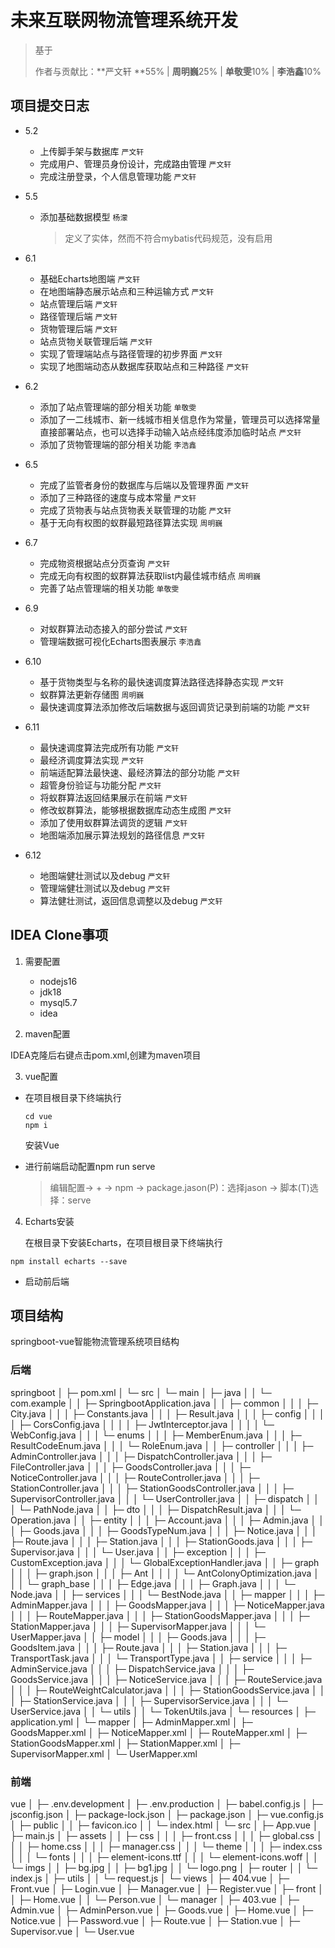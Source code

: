 # 未来互联网物流管理系统开发

> 基于
>
> 作者与贡献比：**严文轩 **55% | **周明巍**25% | **单敬雯**10% | **李浩鑫**10%

## 项目提交日志



- 5.2
  
  - 上传脚手架与数据库 `严文轩`
  - 完成用户、管理员身份设计，完成路由管理 `严文轩`
  - 完成注册登录，个人信息管理功能 `严文轩`
  
- 5.5

  - 添加基础数据模型 `杨濛`

    > 定义了实体，然而不符合mybatis代码规范，没有启用

- 6.1

  - 基础Echarts地图端 `严文轩`
  - 在地图端静态展示站点和三种运输方式 `严文轩`
  - 站点管理后端 `严文轩`
  - 路径管理后端 `严文轩`
  - 货物管理后端 `严文轩`
  - 站点货物关联管理后端 `严文轩`
  - 实现了管理端站点与路径管理的初步界面 `严文轩`
  - 实现了地图端动态从数据库获取站点和三种路径 `严文轩`

- 6.2

  - 添加了站点管理端的部分相关功能 `单敬雯`
  - 添加了一二线城市、新一线城市相关信息作为常量，管理员可以选择常量直接部署站点，也可以选择手动输入站点经纬度添加临时站点  `严文轩`
  - 添加了货物管理端的部分相关功能 `李浩鑫`

- 6.5

  - 完成了监管者身份的数据库与后端以及管理界面  `严文轩`
  - 添加了三种路径的速度与成本常量  `严文轩`
  - 完成了货物表与站点货物表关联管理的功能  `严文轩`
  - 基于无向有权图的蚁群最短路径算法实现  `周明巍`

- 6.7

  - 完成物资根据站点分页查询  `严文轩`
  - 完成无向有权图的蚁群算法获取list内最佳城市结点 `周明巍`
  - 完善了站点管理端的相关功能 `单敬雯`

- 6.9

  -  对蚁群算法动态接入的部分尝试  `严文轩`
  - 管理端数据可视化Echarts图表展示 `李浩鑫`

- 6.10

  - 基于货物类型与名称的最快速调度算法路径选择静态实现  `严文轩`
  - 蚁群算法更新存储图 `周明巍`
  - 最快速调度算法添加修改后端数据与返回调货记录到前端的功能  `严文轩`

- 6.11

  - 最快速调度算法完成所有功能  `严文轩`
  - 最经济调度算法实现  `严文轩`
  - 前端适配算法最快速、最经济算法的部分功能 `严文轩`
  - 超管身份验证与功能分配 `严文轩`
  - 将蚁群算法返回结果展示在前端 `严文轩`
  - 修改蚁群算法，能够根据数据库动态生成图 `严文轩`
  - 添加了使用蚁群算法调货的逻辑 `严文轩`
  - 地图端添加展示算法规划的路径信息 `严文轩`

- 6.12

  - 地图端健壮测试以及debug `严文轩`
  - 管理端健壮测试以及debug `严文轩`
  - 算法健壮测试，返回信息调整以及debug `严文轩`




## IDEA Clone事项

1. 需要配置
   - nodejs16
   - jdk18
   - mysql5.7
   - idea



2. maven配置

IDEA克隆后右键点击pom.xml,创建为maven项目





3. vue配置

- 在项目根目录下终端执行

  ```
  cd vue
  npm i
  ```

  安装Vue

- 进行前端启动配置npm run serve

  > 编辑配置-> + -> npm -> package.jason(P)：选择jason -> 脚本(T)选择：serve



4. Echarts安装

   在根目录下安装Echarts，在项目根目录下终端执行

```
npm install echarts --save
```



- 启动前后端



## 项目结构

springboot-vue智能物流管理系统项目结构

### 后端

springboot
│  ├─ pom.xml
│  └─ src
│      └─ main
│          ├─ java
│          │  └─ com.example
│          │      ├─ SpringbootApplication.java
│          │      ├─ common
│          │      │  ├─ City.java
│          │      │  ├─ Constants.java
│          │      │  ├─ Result.java
│          │      │  ├─ config
│          │      │  │  ├─ CorsConfig.java
│          │      │  │  ├─ JwtInterceptor.java
│          │      │  │  └─ WebConfig.java
│          │      │  └─ enums
│          │      │      ├─ MemberEnum.java
│          │      │      ├─ ResultCodeEnum.java
│          │      │      └─ RoleEnum.java
│          │      ├─ controller
│          │      │  ├─ AdminController.java
│          │      │  ├─ DispatchController.java
│          │      │  ├─ FileController.java
│          │      │  ├─ GoodsController.java
│          │      │  ├─ NoticeController.java
│          │      │  ├─ RouteController.java
│          │      │  ├─ StationController.java
│          │      │  ├─ StationGoodsController.java
│          │      │  ├─ SupervisorController.java
│          │      │  └─ UserController.java
│          │      ├─ dispatch
│          │      │  └─ PathNode.java
│          │      ├─ dto
│          │      │  ├─ DispatchResult.java
│          │      │  └─ Operation.java
│          │      ├─ entity
│          │      │  ├─ Account.java
│          │      │  ├─ Admin.java
│          │      │  ├─ Goods.java
│          │      │  ├─ GoodsTypeNum.java
│          │      │  ├─ Notice.java
│          │      │  ├─ Route.java
│          │      │  ├─ Station.java
│          │      │  ├─ StationGoods.java
│          │      │  ├─ Supervisor.java
│          │      │  └─ User.java
│          │      ├─ exception
│          │      │  ├─ CustomException.java
│          │      │  └─ GlobalExceptionHandler.java
│          │      ├─ graph
│          │      │  ├─ graph.json
│          │      │  ├─ Ant
│          │      │  │  └─ AntColonyOptimization.java
│          │      │  └─ graph_base
│          │      │      ├─ Edge.java
│          │      │      ├─ Graph.java
│          │      │      └─ Node.java
│          │      ├─ services
│          │      │  └─ BestNode.java
│          │      ├─ mapper
│          │      │  ├─ AdminMapper.java
│          │      │  ├─ GoodsMapper.java
│          │      │  ├─ NoticeMapper.java
│          │      │  ├─ RouteMapper.java
│          │      │  ├─ StationGoodsMapper.java
│          │      │  ├─ StationMapper.java
│          │      │  ├─ SupervisorMapper.java
│          │      │  └─ UserMapper.java
│          │      ├─ model
│          │      │  ├─ Goods.java
│          │      │  ├─ GoodsItem.java
│          │      │  ├─ Route.java
│          │      │  ├─ Station.java
│          │      │  ├─ TransportTask.java
│          │      │  └─ TransportType.java
│          │      ├─ service
│          │      │  ├─ AdminService.java
│          │      │  ├─ DispatchService.java
│          │      │  ├─ GoodsService.java
│          │      │  ├─ NoticeService.java
│          │      │  ├─ RouteService.java
│          │      │  ├─ RouteWeightCalculator.java
│          │      │  ├─ StationGoodsService.java
│          │      │  ├─ StationService.java
│          │      │  ├─ SupervisorService.java
│          │      │  └─ UserService.java
│          │      └─ utils
│          │          └─ TokenUtils.java
│          └─ resources
│              ├─ application.yml
│              └─ mapper
│                  ├─ AdminMapper.xml
│                  ├─ GoodsMapper.xml
│                  ├─ NoticeMapper.xml
│                  ├─ RouteMapper.xml
│                  ├─ StationGoodsMapper.xml
│                  ├─ StationMapper.xml
│                  ├─ SupervisorMapper.xml
│                  └─ UserMapper.xml



### 前端

vue
│  ├─ .env.development
│  ├─ .env.production
│  ├─ babel.config.js
│  ├─ jsconfig.json
│  ├─ package-lock.json
│  ├─ package.json
│  ├─ vue.config.js
│  ├─ public
│  │  ├─ favicon.ico
│  │  └─ index.html
│  └─ src
│      ├─ App.vue
│      ├─ main.js
│      ├─ assets
│      │  ├─ css
│      │  │  ├─ front.css
│      │  │  ├─ global.css
│      │  │  ├─ home.css
│      │  │  ├─ manager.css
│      │  │  └─ theme
│      │  │      ├─ index.css
│      │  │      └─ fonts
│      │  │          ├─ element-icons.ttf
│      │  │          └─ element-icons.woff
│      │  └─ imgs
│      │      ├─ bg.jpg
│      │      ├─ bg1.jpg
│      │      └─ logo.png
│      ├─ router
│      │  └─ index.js
│      ├─ utils
│      │  └─ request.js
│      └─ views
│          ├─ 404.vue
│          ├─ Front.vue
│          ├─ Login.vue
│          ├─ Manager.vue
│          ├─ Register.vue
│          ├─ front
│          │  ├─ Home.vue
│          │  └─ Person.vue
│          └─ manager
│              ├─ 403.vue
│              ├─ Admin.vue
│              ├─ AdminPerson.vue
│              ├─ Goods.vue
│              ├─ Home.vue
│              ├─ Notice.vue
│              ├─ Password.vue
│              ├─ Route.vue
│              ├─ Station.vue
│              ├─ Supervisor.vue
│              └─ User.vue


​          



